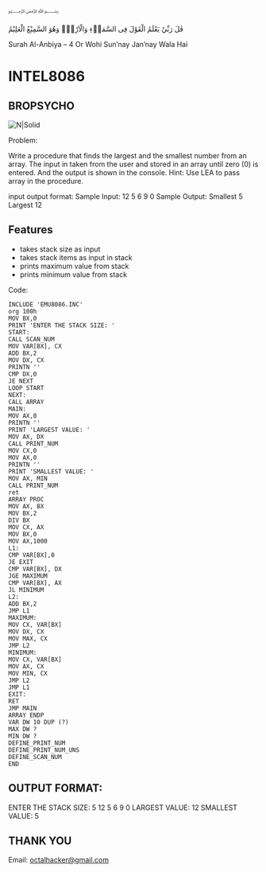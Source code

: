 ﷽

قٰلَ رَبِّيْ يَعْلَمُ الْقَوْلَ فِى السَّمَاۤءِ وَالْاَرْضِۖ وَهُوَ السَّمِيْعُ الْعَلِيْمُ

Surah Al-Anbiya – 4
Or Wohi Sun’nay Jan’nay Wala Hai
# INTEL8086
## BROPSYCHO

![N|Solid](https://i.imgur.com/mXrxBmI.jpg)


Problem: 



Write a procedure that finds the largest and the smallest
number from an array. The input in taken from the user and
stored in an array until zero (0) is entered. And the output
is shown in the console.
Hint: Use LEA to pass array in the procedure.

input output format: 
Sample Input:
12
5
6
9
0
Sample Output:
Smallest 5
Largest 12



## Features
* takes stack size as input 
* takes stack items as input in stack 
* prints maximum value from stack 
* prints minimum value from stack 

Code:
```ssh
INCLUDE 'EMU8086.INC'
org 100h
MOV BX,0
PRINT 'ENTER THE STACK SIZE: ' 
START: 
CALL SCAN_NUM
MOV VAR[BX], CX
ADD BX,2
MOV DX, CX
PRINTN ''
CMP DX,0
JE NEXT
LOOP START
NEXT: 
CALL ARRAY
MAIN: 
MOV AX,0 
PRINTN ''
PRINT 'LARGEST VALUE: '
MOV AX, DX
CALL PRINT_NUM
MOV CX,0
MOV AX,0 
PRINTN '' 
PRINT 'SMALLEST VALUE: ' 
MOV AX, MIN 
CALL PRINT_NUM
ret 
ARRAY PROC
MOV AX, BX
MOV BX,2
DIV BX
MOV CX, AX 
MOV BX,0 
MOV AX,1000 
L1: 
CMP VAR[BX],0
JE EXIT
CMP VAR[BX], DX
JGE MAXIMUM
CMP VAR[BX], AX
JL MINIMUM  
L2: 
ADD BX,2 
JMP L1     
MAXIMUM:
MOV CX, VAR[BX]
MOV DX, CX
MOV MAX, CX
JMP L2
MINIMUM:
MOV CX, VAR[BX]
MOV AX, CX
MOV MIN, CX
JMP L2
JMP L1
EXIT:
RET
JMP MAIN
ARRAY ENDP
VAR DW 10 DUP (?)
MAX DW ?
MIN DW ?
DEFINE_PRINT_NUM
DEFINE_PRINT_NUM_UNS
DEFINE_SCAN_NUM
END
```
## OUTPUT FORMAT: 
ENTER THE STACK SIZE: 5
12
5
6
9
0
LARGEST VALUE: 12
SMALLEST VALUE: 5

## THANK YOU 
Email: octalhacker@gmail.com
